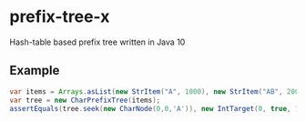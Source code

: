 # prefix-tree-x
Hash-table based prefix tree written in Java 10

## Example

````Java
var items = Arrays.asList(new StrItem("A", 1000), new StrItem("AB", 2000));
var tree = new CharPrefixTree(items);
assertEquals(tree.seek(new CharNode(0,0,'A')), new IntTarget(0, true, 1000));
````
